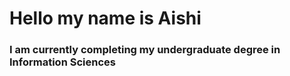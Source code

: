 # Hello my name is Aishi

### I am currently completing my undergraduate degree in Information Sciences

